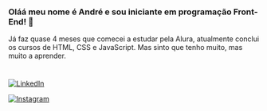 ### Oláá meu nome é André e sou iniciante em programação Front-End! 👋

Já faz quase 4 meses que comecei a estudar pela Alura, atualmente conclui os cursos de HTML, CSS e JavaScript. Mas sinto que tenho muito, mas muito a aprender.


# 

[![LinkedIn](https://img.shields.io/badge/LinkedIn-0077B5?style=for-the-badge&logo=linkedin&logoColor=white)](https://www.linkedin.com/in/andr%C3%A9-barbosa229/) 

[![Instagram](https://img.shields.io/badge/Instagram-E4405F?style=for-the-badge&logo=instagram&logoColor=white)](https://www.instagram.com/andrehenrique135/)


<!--
**Tydre1/Tydre1** is a ✨ _special_ ✨ repository because its `README.md` (this file) appears on your GitHub profile.

Here are some ideas to get you started:

- 🔭 I’m currently working on ...
- 🌱 I’m currently learning ...
- 👯 I’m looking to collaborate on ...
- 🤔 I’m looking for help with ...
- 💬 Ask me about ...
- 📫 How to reach me: ...
- 😄 Pronouns: ...
- ⚡ Fun fact: ...
-->
